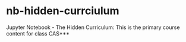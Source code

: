 # nb-hidden-currciulum
Jupyter Notebook - The Hidden Curriculum: This is the primary course content for class CAS***
